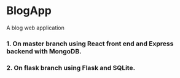 # BlogApp
A blog web application

### 1. On master branch using React front end and Express backend with MongoDB.
### 2. On flask branch using Flask and SQLite.
